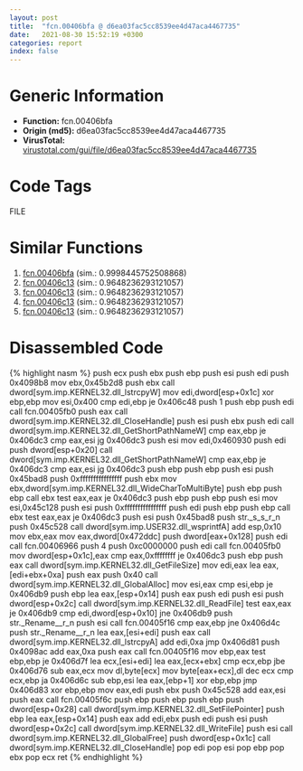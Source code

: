 ```yaml
---
layout: post
title:  "fcn.00406bfa @ d6ea03fac5cc8539ee4d47aca4467735"
date:   2021-08-30 15:52:19 +0300
categories: report
index: false
---
```


# Generic Information
- **Function:** fcn.00406bfa
- **Origin (md5):** d6ea03fac5cc8539ee4d47aca4467735
- **VirusTotal:** [virustotal.com/gui/file/d6ea03fac5cc8539ee4d47aca4467735][virustotal_ref]

# Code Tags
<span class="tag" id="FILE">FILE</span>


# Similar Functions

1. [fcn.00406bfa][similar_1_ref] (sim.: 0.9998445752508868)
2. [fcn.00406c13][similar_2_ref] (sim.: 0.9648236293121057)
3. [fcn.00406c13][similar_3_ref] (sim.: 0.9648236293121057)
4. [fcn.00406c13][similar_4_ref] (sim.: 0.9648236293121057)
5. [fcn.00406c13][similar_5_ref] (sim.: 0.9648236293121057)


# Disassembled Code

{% highlight nasm %}
push ecx
push ebx
push ebp
push esi
push edi
push 0x4098b8
mov ebx,0x45b2d8
push ebx
call dword[sym.imp.KERNEL32.dll_lstrcpyW]
mov edi,dword[esp+0x1c]
xor ebp,ebp
mov esi,0x400
cmp edi,ebp
je 0x406c48
push 1
push ebp
push edi
call fcn.00405fb0
push eax
call dword[sym.imp.KERNEL32.dll_CloseHandle]
push esi
push ebx
push edi
call dword[sym.imp.KERNEL32.dll_GetShortPathNameW]
cmp eax,ebp
je 0x406dc3
cmp eax,esi
jg 0x406dc3
push esi
mov edi,0x460930
push edi
push dword[esp+0x20]
call dword[sym.imp.KERNEL32.dll_GetShortPathNameW]
cmp eax,ebp
je 0x406dc3
cmp eax,esi
jg 0x406dc3
push ebp
push ebp
push esi
push 0x45bad8
push 0xffffffffffffffff
push ebx
mov ebx,dword[sym.imp.KERNEL32.dll_WideCharToMultiByte]
push ebp
push ebp
call ebx
test eax,eax
je 0x406dc3
push ebp
push ebp
push esi
mov esi,0x45c128
push esi
push 0xffffffffffffffff
push edi
push ebp
push ebp
call ebx
test eax,eax
je 0x406dc3
push esi
push 0x45bad8
push str._s_s_r_n
push 0x45c528
call dword[sym.imp.USER32.dll_wsprintfA]
add esp,0x10
mov ebx,eax
mov eax,dword[0x472ddc]
push dword[eax+0x128]
push edi
call fcn.00406966
push 4
push 0xc0000000
push edi
call fcn.00405fb0
mov dword[esp+0x1c],eax
cmp eax,0xffffffff
je 0x406dc3
push ebp
push eax
call dword[sym.imp.KERNEL32.dll_GetFileSize]
mov edi,eax
lea eax,[edi+ebx+0xa]
push eax
push 0x40
call dword[sym.imp.KERNEL32.dll_GlobalAlloc]
mov esi,eax
cmp esi,ebp
je 0x406db9
push ebp
lea eax,[esp+0x14]
push eax
push edi
push esi
push dword[esp+0x2c]
call dword[sym.imp.KERNEL32.dll_ReadFile]
test eax,eax
je 0x406db9
cmp edi,dword[esp+0x10]
jne 0x406db9
push str._Rename__r_n
push esi
call fcn.00405f16
cmp eax,ebp
jne 0x406d4c
push str._Rename__r_n
lea eax,[esi+edi]
push eax
call dword[sym.imp.KERNEL32.dll_lstrcpyA]
add edi,0xa
jmp 0x406d81
push 0x4098ac
add eax,0xa
push eax
call fcn.00405f16
mov ebp,eax
test ebp,ebp
je 0x406d7f
lea ecx,[esi+edi]
lea eax,[ecx+ebx]
cmp ecx,ebp
jbe 0x406d76
sub eax,ecx
mov dl,byte[ecx]
mov byte[eax+ecx],dl
dec ecx
cmp ecx,ebp
ja 0x406d6c
sub ebp,esi
lea eax,[ebp+1]
xor ebp,ebp
jmp 0x406d83
xor ebp,ebp
mov eax,edi
push ebx
push 0x45c528
add eax,esi
push eax
call fcn.00405f6c
push ebp
push ebp
push ebp
push dword[esp+0x28]
call dword[sym.imp.KERNEL32.dll_SetFilePointer]
push ebp
lea eax,[esp+0x14]
push eax
add edi,ebx
push edi
push esi
push dword[esp+0x2c]
call dword[sym.imp.KERNEL32.dll_WriteFile]
push esi
call dword[sym.imp.KERNEL32.dll_GlobalFree]
push dword[esp+0x1c]
call dword[sym.imp.KERNEL32.dll_CloseHandle]
pop edi
pop esi
pop ebp
pop ebx
pop ecx
ret 
{% endhighlight %}


[similar_1_ref]: /report/fcn.00406bfa@13efdafd5b4f5d3a5dcb240b696c267c
[similar_2_ref]: /report/fcn.00406c13@8f8b2c5d43e03af62d4bc097b3275f12
[similar_3_ref]: /report/fcn.00406c13@0a0cabcf61ae0cbba2b913f9f2f07305
[similar_4_ref]: /report/fcn.00406c13@6c8b5339bada4cbd03f0f446da640707
[similar_5_ref]: /report/fcn.00406c13@987f3285b149a8407c283e379c3f1665
[virustotal_ref]: https://www.virustotal.com/gui/file/d6ea03fac5cc8539ee4d47aca4467735